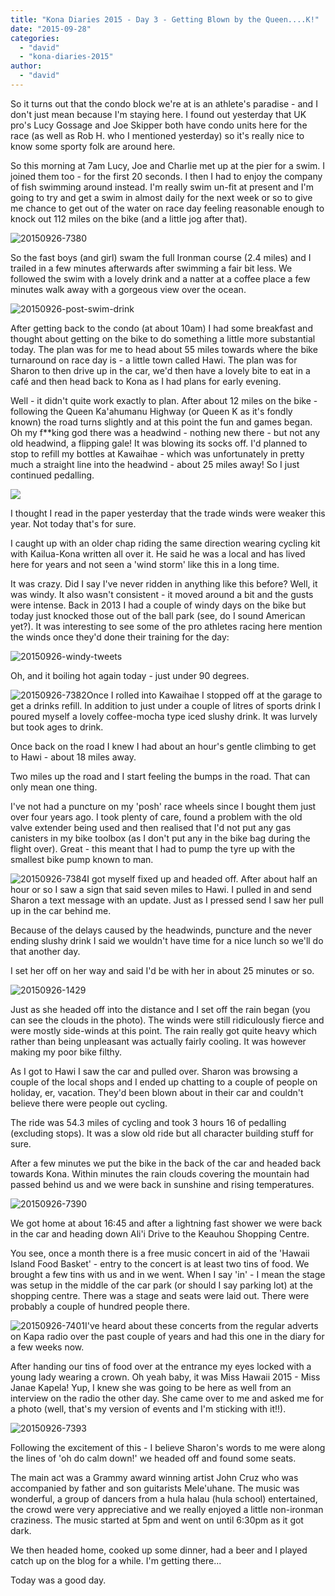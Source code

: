 ```yaml
---
title: "Kona Diaries 2015 - Day 3 - Getting Blown by the Queen....K!"
date: "2015-09-28"
categories: 
  - "david"
  - "kona-diaries-2015"
author: 
  - "david"
---
```


So it turns out that the condo block we're at is an athlete's paradise - and I don't just mean because I'm staying here. I found out yesterday that UK pro's Lucy Gossage and Joe Skipper both have condo units here for the race (as well as Rob H. who I mentioned yesterday) so it's really nice to know some sporty folk are around here.

So this morning at 7am Lucy, Joe and Charlie met up at the pier for a swim. I joined them too - for the first 20 seconds. I then I had to enjoy the company of fish swimming around instead. I'm really swim un-fit at present and I'm going to try and get a swim in almost daily for the next week or so to give me chance to get out of the water on race day feeling reasonable enough to knock out 112 miles on the bike (and a little jog after that).

![20150926-7380](/images/2015/20150926-7380.jpg)

So the fast boys (and girl) swam the full Ironman course (2.4 miles) and I trailed in a few minutes afterwards after swimming a fair bit less. We followed the swim with a lovely drink and a natter at a coffee place a few minutes walk away with a gorgeous view over the ocean.

![20150926-post-swim-drink](/images/2015/20150926-post-swim-drink.jpg)

After getting back to the condo (at about 10am) I had some breakfast and thought about getting on the bike to do something a little more substantial today. The plan was for me to head about 55 miles towards where the bike turnaround on race day is - a little town called Hawi. The plan was for Sharon to then drive up in the car, we'd then have a lovely bite to eat in a caf&eacute; and then head back to Kona as I had plans for early evening.

Well - it didn't quite work exactly to plan. After about 12 miles on the bike - following the Queen Ka'ahumanu Highway (or Queen K as it's fondly known) the road turns slightly and at this point the fun and games began. Oh my f\*\*king god there was a headwind - nothing new there - but not any old headwind, a flipping gale! It was blowing its socks off. I'd planned to stop to refill my bottles at Kawaihae - which was unfortunately in pretty much a straight line into the headwind - about 25 miles away! So I just continued pedalling.

![](/images/2015/20150927-bike.jpg)

I thought I read in the paper yesterday that the trade winds were weaker this year. Not today that's for sure.

I caught up with an older chap riding the same direction wearing cycling kit with Kailua-Kona written all over it. He said he was a local and has lived here for years and not seen a 'wind storm' like this in a long time.

It was crazy. Did I say I've never ridden in anything like this before? Well, it was windy. It also wasn't consistent - it moved around a bit and the gusts were intense. Back in 2013 I had a couple of windy days on the bike but today just knocked those out of the ball park (see, do I sound American yet?). It was interesting to see some of the pro athletes racing here mention the winds once they'd done their training for the day:

![20150926-windy-tweets](/images/2015/20150926-windy-tweets.png)

Oh, and it boiling hot again today - just under 90 degrees.

![20150926-7382](/images/2015/20150926-7382-300x400.jpg)Once I rolled into Kawaihae I stopped off at the garage to get a drinks refill. In addition to just under a couple of litres of sports drink I poured myself a lovely coffee-mocha type iced slushy drink. It was lurvely but took ages to drink.

Once back on the road I knew I had about an hour's gentle climbing to get to Hawi - about 18 miles away.

Two miles up the road and I start feeling the bumps in the road. That can only mean one thing.

I've not had a puncture on my 'posh' race wheels since I bought them just over four years ago. I took plenty of care, found a problem with the old valve extender being used and then realised that I'd not put any gas canisters in my bike toolbox (as I don't put any in the bike bag during the flight over). Great - this meant that I had to pump the tyre up with the smallest bike pump known to man.

![20150926-7384](/images/2015/20150926-7384-600x800.jpg)I got myself fixed up and headed off. After about half an hour or so I saw a sign that said seven miles to Hawi. I pulled in and send Sharon a text message with an update. Just as I pressed send I saw her pull up in the car behind me.

Because of the delays caused by the headwinds, puncture and the never ending slushy drink I said we wouldn't have time for a nice lunch so we'll do that another day.

I set her off on her way and said I'd be with her in about 25 minutes or so.

![20150926-1429](/images/2015/20150926-1429.jpg)

Just as she headed off into the distance and I set off the rain began (you can see the clouds in the photo). The winds were still ridiculously fierce and were mostly side-winds at this point. The rain really got quite heavy which rather than being unpleasant was actually fairly cooling. It was however making my poor bike filthy.

As I got to Hawi I saw the car and pulled over. Sharon was browsing a couple of the local shops and I ended up chatting to a couple of people on holiday, er, vacation. They'd been blown about in their car and couldn't believe there were people out cycling.

The ride was 54.3 miles of cycling and took 3 hours 16 of pedalling (excluding stops). It was a slow old ride but all character building stuff for sure.

After a few minutes we put the bike in the back of the car and headed back towards Kona. Within minutes the rain clouds covering the mountain had passed behind us and we were back in sunshine and rising temperatures.

![20150926-7390](/images/2015/20150926-7390.jpg)

We got home at about 16:45 and after a lightning fast shower we were back in the car and heading down Ali'i Drive to the Keauhou Shopping Centre.

You see, once a month there is a free music concert in aid of the 'Hawaii Island Food Basket' - entry to the concert is at least two tins of food. We brought a few tins with us and in we went. When I say 'in' - I mean the stage was setup in the middle of the car park (or should I say parking lot) at the shopping centre. There was a stage and seats were laid out. There were probably a couple of hundred people there.

![20150926-7401](/images/2015/20150926-7401.jpg)I've heard about these concerts from the regular adverts on Kapa radio over the past couple of years and had this one in the diary for a few weeks now.

After handing our tins of food over at the entrance my eyes locked with a young lady wearing a crown. Oh yeah baby, it was Miss Hawaii 2015 - Miss Janae Kapela! Yup, I knew she was going to be here as well from an interview on the radio the other day. She came over to me and asked me for a photo (well, that's my version of events and I'm sticking with it!!).

![20150926-7393](/images/2015/20150926-7393.jpg)

Following the excitement of this - I believe Sharon's words to me were along the lines of 'oh do calm down!' we headed off and found some seats.

The main act was a Grammy award winning artist John Cruz who was accompanied by father and son guitarists Mele'uhane. The music was wonderful, a group of dancers from a hula halau (hula school) entertained, the crowd were very appreciative and we really enjoyed a little non-ironman craziness. The music started at 5pm and went on until 6:30pm as it got dark.

We then headed home, cooked up some dinner, had a beer and I played catch up on the blog for a while. I'm getting there...

Today was a good day.
